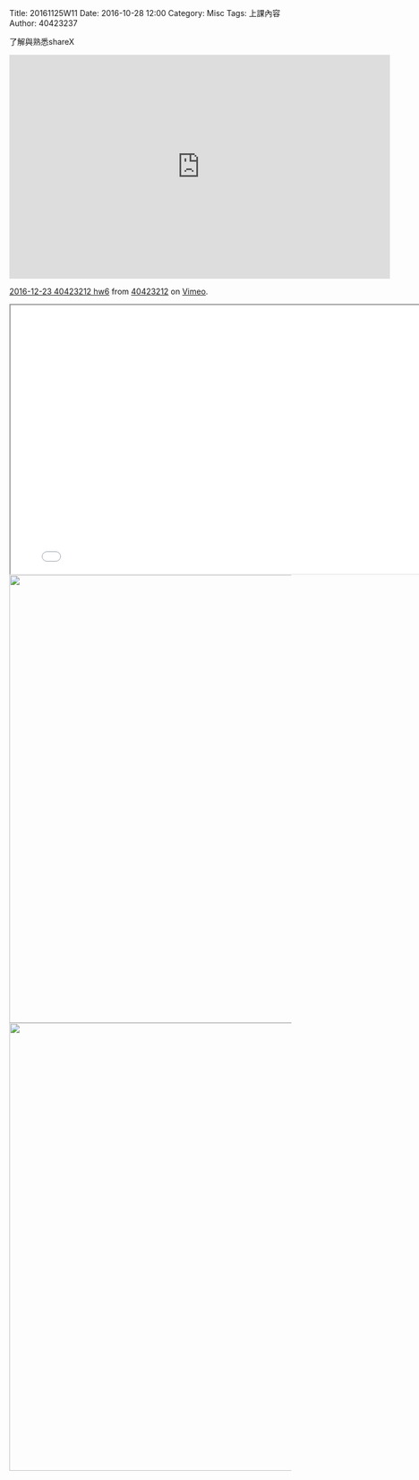 Title: 20161125W11
Date: 2016-10-28 12:00
Category: Misc
Tags: 上課內容
Author: 40423237
<!-- PELICAN_END_SUMMARY -->
<p>了解與熟悉shareX<p>

<iframe src="https://player.vimeo.com/video/199145831" width="680" height="400" frameborder="0" webkitallowfullscreen mozallowfullscreen allowfullscreen></iframe>

<p><a href="https://vimeo.com/196804285">2016-12-23 40423212 hw6</a> from <a href="https://vimeo.com/user45523667">40423212</a> on <a href="https://vimeo.com">Vimeo</a>.</p>

<iframe src="../data/test.html" width="800" height="480"></iframe>
<img src="./../data/121.png" width="800" />
<img src="./../data/12.png" width="800" />